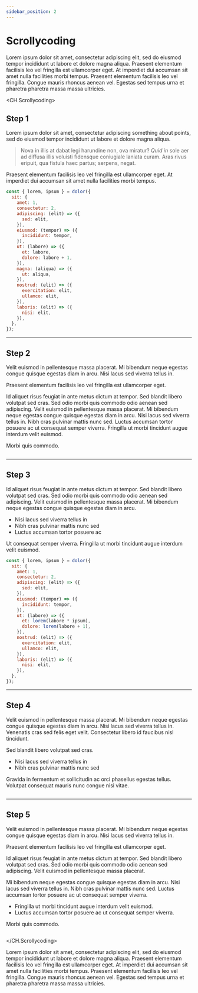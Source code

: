```yaml
---
sidebar_position: 2
---
```


# Scrollycoding

Lorem ipsum dolor sit amet, consectetur adipiscing elit, sed do eiusmod tempor incididunt ut labore et dolore magna aliqua. Praesent elementum facilisis leo vel fringilla est ullamcorper eget. At imperdiet dui accumsan sit amet nulla facilities morbi tempus. Praesent elementum facilisis leo vel fringilla. Congue mauris rhoncus aenean vel. Egestas sed tempus urna et pharetra pharetra massa massa ultricies.

<CH.Scrollycoding>

## Step 1

Lorem ipsum dolor sit amet, consectetur adipiscing something about points, sed do eiusmod tempor incididunt ut labore et dolore magna aliqua.

> Nova in illis at dabat legi harundine non, ova miratur? _Quid in_ sole aer
> ad diffusa illis voluisti fidensque coniugiale laniata curam. Aras rivus
> eripuit, qua fistula haec partus; serpens, negat.

Praesent elementum facilisis leo vel fringilla est ullamcorper eget. At imperdiet dui accumsan sit amet nulla facilities morbi tempus.

```js app.js focus=3:10
const { lorem, ipsum } = dolor({
  sit: {
    amet: 1,
    consectetur: 2,
    adipiscing: (elit) => ({
      sed: elit,
    }),
    eiusmod: (tempor) => ({
      incididunt: tempor,
    }),
    ut: (labore) => ({
      et: labore,
      dolore: labore + 1,
    }),
    magna: (aliqua) => ({
      ut: aliqua,
    }),
    nostrud: (elit) => ({
      exercitation: elit,
      ullamco: elit,
    }),
    laboris: (elit) => ({
      nisi: elit,
    }),
  },
});
```

---

## Step 2

Velit euismod in pellentesque massa placerat. Mi bibendum neque egestas congue quisque egestas diam in arcu. Nisi lacus sed viverra tellus in.

Praesent elementum facilisis leo vel fringilla est ullamcorper eget.

Id aliquet risus feugiat in ante metus dictum at tempor. Sed blandit libero volutpat sed cras. Sed odio morbi quis commodo odio aenean sed adipiscing. Velit euismod in pellentesque massa placerat. Mi bibendum neque egestas congue quisque egestas diam in arcu. Nisi lacus sed viverra tellus in. Nibh cras pulvinar mattis nunc sed. Luctus accumsan tortor posuere ac ut consequat semper viverra. Fringilla ut morbi tincidunt augue interdum velit euismod.

Morbi quis commodo.

```js app.js focus=11:17

```

---

## Step 3

Id aliquet risus feugiat in ante metus dictum at tempor. Sed blandit libero volutpat sed cras. Sed odio morbi quis commodo odio aenean sed adipiscing. Velit euismod in pellentesque massa placerat. Mi bibendum neque egestas congue quisque egestas diam in arcu.

- Nisi lacus sed viverra tellus in
- Nibh cras pulvinar mattis nunc sed
- Luctus accumsan tortor posuere ac

Ut consequat semper viverra. Fringilla ut morbi tincidunt augue interdum velit euismod.

```js app.js focus=11:14
const { lorem, ipsum } = dolor({
  sit: {
    amet: 1,
    consectetur: 2,
    adipiscing: (elit) => ({
      sed: elit,
    }),
    eiusmod: (tempor) => ({
      incididunt: tempor,
    }),
    ut: (labore) => ({
      et: lorem(labore * ipsum),
      dolore: lorem(labore + 1),
    }),
    nostrud: (elit) => ({
      exercitation: elit,
      ullamco: elit,
    }),
    laboris: (elit) => ({
      nisi: elit,
    }),
  },
});
```

---

## Step 4

Velit euismod in pellentesque massa placerat. Mi bibendum neque egestas congue quisque egestas diam in arcu. Nisi lacus sed viverra tellus in. Venenatis cras sed felis eget velit. Consectetur libero id faucibus nisl tincidunt.

Sed blandit libero volutpat sed cras.

- Nisi lacus sed viverra tellus in
- Nibh cras pulvinar mattis nunc sed

Gravida in fermentum et sollicitudin ac orci phasellus egestas tellus. Volutpat consequat mauris nunc congue nisi vitae.

```js app.js focus=15:21

```

---

## Step 5

Velit euismod in pellentesque massa placerat. Mi bibendum neque egestas congue quisque egestas diam in arcu. Nisi lacus sed viverra tellus in.

Praesent elementum facilisis leo vel fringilla est ullamcorper eget.

Id aliquet risus feugiat in ante metus dictum at tempor. Sed blandit libero volutpat sed cras. Sed odio morbi quis commodo odio aenean sed adipiscing. Velit euismod in pellentesque massa placerat.

Mi bibendum neque egestas congue quisque egestas diam in arcu. Nisi lacus sed viverra tellus in. Nibh cras pulvinar mattis nunc sed. Luctus accumsan tortor posuere ac ut consequat semper viverra.

- Fringilla ut morbi tincidunt augue interdum velit euismod.
- Luctus accumsan tortor posuere ac ut consequat semper viverra.

Morbi quis commodo.

```js app.js

```

</CH.Scrollycoding>

Lorem ipsum dolor sit amet, consectetur adipiscing elit, sed do eiusmod tempor incididunt ut labore et dolore magna aliqua. Praesent elementum facilisis leo vel fringilla est ullamcorper eget. At imperdiet dui accumsan sit amet nulla facilities morbi tempus. Praesent elementum facilisis leo vel fringilla. Congue mauris rhoncus aenean vel. Egestas sed tempus urna et pharetra pharetra massa massa ultricies.
